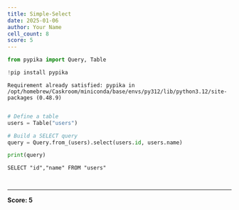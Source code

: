 ```yaml
---
title: Simple-Select
date: 2025-01-06
author: Your Name
cell_count: 8
score: 5
---
```


```python
from pypika import Query, Table
```


```python
!pip install pypika
```

    Requirement already satisfied: pypika in /opt/homebrew/Caskroom/miniconda/base/envs/py312/lib/python3.12/site-packages (0.48.9)



```python

```


```python
# Define a table
users = Table("users")
```


```python
# Build a SELECT query
query = Query.from_(users).select(users.id, users.name)
```


```python
print(query)
```

    SELECT "id","name" FROM "users"



```python

```


```python

```


---
**Score: 5**
